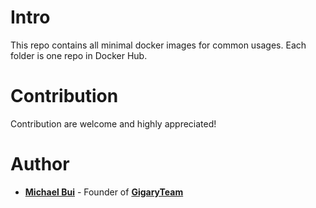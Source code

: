 # Intro
This repo contains all minimal docker images for common usages. Each folder is one repo in Docker Hub.

# Contribution
Contribution are welcome and highly appreciated!

# Author
 * [**Michael Bui**](https://about.me/michaelbui) - Founder of [**GigaryTeam**](https://gigary.com)
